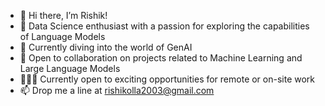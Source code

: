 - 👋 Hi there, I’m Rishik!
- 👀 Data Science enthusiast with a passion for exploring the capabilities of Language Models
- 🌱 Currently diving into the world of GenAI
- 💞️ Open to collaboration on projects related to Machine Learning and Large Language Models
- 👨🏻‍💻 Currently open to exciting opportunities for remote or on-site work
- 📫 Drop me a line at rishikolla2003@gmail.com

<!---
i-rishik/i-rishik is a ✨ special ✨ repository because its `README.md` (this file) appears on your GitHub profile.
You can click the Preview link to take a look at your changes.
--->
